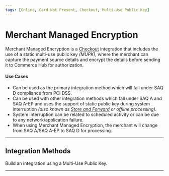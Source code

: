```yaml
---
tags: [Online, Card Not Present, Checkout, Multi-Use Public Key]
---
```


# Merchant Managed Encryption

Merchant Managed Encryption is a [Checkout](?path=docs/Online-Mobile-Digital/Checkout/Checkout.md) integration that includes the use of a static multi-use public key *(MUPK)*, where the merchant can capture the payment source details and encrypt the details before sending it to Commerce Hub for authorization.

#### Use Cases

- Can be used as the primary integration method which will fall under SAQ D compliance from PCI DSS.
- Can be used with other integration methods which fall under SAQ A and SAQ A-EP and uses the support of static public key during system interruption *(also known as [Store and Forward](?path=docs/Resources/FAQs-Glossary/Glossary.md#store-and-forward) or offline processing)*.
- System interruption can be related to scheduled activity or can be due to any network/application failure.
- When using Merchant Managed Encryption, the merchant will change from SAQ A/SAQ A-EP to SAQ D for processing.

---

## Integration Methods

Build an integration using a Multi-Use Public Key.

<!-- type: row -->

<!-- type: card
title: Web: Key Management
description: Commerce Hub's key management system is needed to achieve PCI DSS compliance by implementing a crypto system that manages the secure creation, exchange, distribution, storage and use of cryptographic keys, to protect a customer's sensitive payment card data.
link: ?path=docs/Online-Mobile-Digital/Checkout/Multi-Use-Public-Key/Multi-Use-Public-Key-Management.md
-->

<!-- type: card
title: Web: Encrypt Card Data
description: The merchant uses multi-use public key for the asymmetric PaymentCard encryption of the card data where the merchant can store and send the data to Commerce Hub at a later time.
link: ?path=docs/Online-Mobile-Digital/Checkout/Multi-Use-Public-Key/Multi-Use-Public-Key-Encryption.md
-->

<!-- type: card
title: Transaction Request
description: After the merchants captures the payment source details, the multi-use public key issued by the Commerce Hub can be used to encrypt the details and send it to Commerce Hub for authorization. 
link: ?path=docs/Online-Mobile-Digital/Checkout/Multi-Use-Public-Key/Multi-Use-Public-Key-Request.md
-->

<!-- type: row-end -->

---
